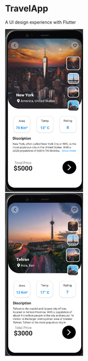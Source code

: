 # TravelApp
A UI design experience with Flutter
<p align="left"> <img src="https://github.com/sajjadabbasi1383/TravelApp/blob/master/assets/images/screen1.jpg" width="255" height="530"/>
<img src="https://github.com/sajjadabbasi1383/TravelApp/blob/master/assets/images/screen2.jpg" width="255" height="530"/>

